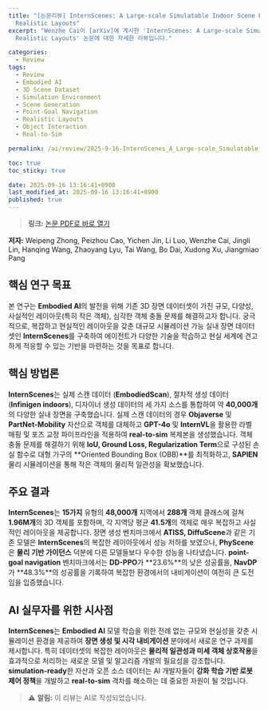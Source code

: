 ```yaml
---
title: "[논문리뷰] InternScenes: A Large-scale Simulatable Indoor Scene Dataset with
  Realistic Layouts"
excerpt: "Wenzhe Cai이 [arXiv]에 게시한 'InternScenes: A Large-scale Simulatable Indoor Scene Dataset with
  Realistic Layouts' 논문에 대한 자세한 리뷰입니다."

categories:
  - Review
tags:
  - Review
  - Embodied AI
  - 3D Scene Dataset
  - Simulation Environment
  - Scene Generation
  - Point-Goal Navigation
  - Realistic Layouts
  - Object Interaction
  - Real-to-Sim

permalink: /ai/review/2025-9-16-InternScenes_A_Large-scale_Simulatable_Indoor_Scene_Dataset_with_Realistic_Layouts/

toc: true
toc_sticky: true

date: 2025-09-16 13:16:41+0900
last_modified_at: 2025-09-16 13:16:41+0900
published: true
---
```

> **링크:** [논문 PDF로 바로 열기](https://arxiv.org/abs/2509.10813)

**저자:** Weipeng Zhong, Peizhou Cao, Yichen Jin, Li Luo, Wenzhe Cai, Jingli Lin, Hanqing Wang, Zhaoyang Lyu, Tai Wang, Bo Dai, Xudong Xu, Jiangmiao Pang



## 핵심 연구 목표
본 연구는 **Embodied AI**의 발전을 위해 기존 3D 장면 데이터셋이 가진 규모, 다양성, 사실적인 레이아웃(특히 작은 객체), 심각한 객체 충돌 문제를 해결하고자 합니다. 궁극적으로, 복잡하고 현실적인 레이아웃을 갖춘 대규모 시뮬레이션 가능 실내 장면 데이터셋인 **InternScenes**를 구축하여 에이전트가 다양한 기술을 학습하고 현실 세계에 견고하게 적응할 수 있는 기반을 마련하는 것을 목표로 합니다.

## 핵심 방법론
**InternScenes**는 실제 스캔 데이터 (**EmbodiedScan**), 절차적 생성 데이터 (**Infinigen indoors**), 디자이너 생성 데이터의 세 가지 소스를 통합하여 약 **40,000개**의 다양한 실내 장면을 구축했습니다. 실제 스캔 데이터의 경우 **Objaverse** 및 **PartNet-Mobility** 자산으로 객체를 대체하고 **GPT-4o** 및 **InternVL**을 활용한 라벨 매핑 및 포즈 교정 파이프라인을 적용하여 **real-to-sim** 복제본을 생성했습니다. 객체 충돌 문제를 해결하기 위해 **IoU, Ground Loss, Regularization Term**으로 구성된 손실 함수로 대형 가구의 **Oriented Bounding Box (OBB)**를 최적화하고, **SAPIEN** 물리 시뮬레이션을 통해 작은 객체의 물리적 일관성을 확보했습니다.

## 주요 결과
**InternScenes**는 **15가지** 유형의 **48,000개** 지역에서 **288개** 객체 클래스에 걸쳐 **1.96M개**의 3D 객체를 포함하며, 각 지역당 평균 **41.5개**의 객체로 매우 복잡하고 사실적인 레이아웃을 제공합니다. 장면 생성 벤치마크에서 **ATISS, DiffuScene**과 같은 기존 모델은 **InternScenes**의 복잡한 레이아웃에서 성능 저하를 보였으나, **PhyScene**은 **물리 기반 가이던스** 덕분에 다른 모델들보다 우수한 성능을 나타냈습니다. **point-goal navigation** 벤치마크에서는 **DD-PPO**가 **23.6%**의 낮은 성공률을, **NavDP**가 **48.3%**의 성공률을 기록하여 복잡한 환경에서의 내비게이션이 여전히 큰 도전임을 입증했습니다.

## AI 실무자를 위한 시사점
**InternScenes**는 **Embodied AI** 모델 학습을 위한 전례 없는 규모와 현실성을 갖춘 시뮬레이션 환경을 제공하여 **장면 생성 및 시각 내비게이션** 분야에서 새로운 연구 과제를 제시합니다. 특히 데이터셋의 복잡한 레이아웃은 **물리적 일관성과 미세 객체 상호작용**을 효과적으로 처리하는 새로운 모델 및 알고리즘 개발의 필요성을 강조합니다. **simulation-ready**한 자산과 오픈 소스 데이터는 AI 개발자들이 **강화 학습 기반 로봇 제어 정책**을 개발하고 **real-to-sim** 격차를 해소하는 데 중요한 자원이 될 것입니다.

> ⚠️ **알림:** 이 리뷰는 AI로 작성되었습니다.